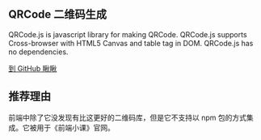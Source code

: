 ## QRCode 二维码生成

QRCode.js is javascript library for making QRCode. QRCode.js supports Cross-browser with HTML5 Canvas and table tag in DOM. QRCode.js has no dependencies.

[到 GitHub 瞅瞅](https://github.com/davidshimjs/qrcodejs)

## 推荐理由

前端中除了它没发现有比这更好的二维码库，但是它不支持以 npm 包的方式集成。它被用于《前端小课》官网。